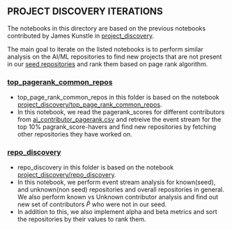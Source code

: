 ## PROJECT DISCOVERY ITERATIONS

The notebooks in this directory are based on the previous notebooks contributed by James Kunstle in [project_discovery](../../project_discovery).

The main goal to iterate on the listed notebooks is to perform similar analysis on the AI/ML repositories to find new projects that are not present in our [seed repositories](../ai_repos.json) and rank them based on page rank algorithm.


### [top_pagerank_common_repos](top_pagerank_common_repos.ipynb)
- top_page_rank_common_repos in this folder is based on the notebook [project_discovery/top_page_rank_common_repos](../../project_discovery/pagerank_top_repos/top_pagerank_common_repos.ipynb).
- In this notebook, we read the pagerank_scores for different contributors from [ai_contributor_pagerank.csv](ai_contributor_pagerank.csv) and retreive the event stream for the top 10% pagrank_score-havers and find new repositories by fetching other repositories they have worked on.


### [repo_discovery](repo_discovery.ipynb)
- repo_discovery in this folder is based on the notebook [project_discovery/repo_discovery](../../project_discovery/repo_discovery/repo_discovery.ipynb).
- In this notebook, we perform event stream analysis for known(seed), and unknown(non seed) repositories and overall repositories in general. We also perform known vs Unknown contributor analysis and find out new set of contributors $\hat{P}$ who were not in our seed.
- In addition to this, we also implement alpha and beta metrics and sort the repositories by their values to rank them.
